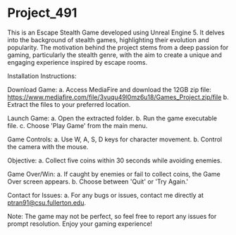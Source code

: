 # Project_491

This is an Escape Stealth Game developed using Unreal Engine 5. It delves into the background of stealth games, highlighting their evolution and popularity. 
The motivation behind the project stems from a deep passion for gaming, particularly the stealth genre, with the aim to create a unique and engaging experience inspired by escape rooms. 

Installation Instructions:

Download Game:
a. Access MediaFire and download the 12GB zip file: https://www.mediafire.com/file/3vuqu49l0mz6u18/Games_Project.zip/file
b. Extract the files to your preferred location.

Launch Game:
a. Open the extracted folder.
b. Run the game executable file.
c. Choose 'Play Game' from the main menu.

Game Controls:
a. Use W, A, S, D keys for character movement.
b. Control the camera with the mouse.

Objective:
a. Collect five coins within 30 seconds while avoiding enemies.

Game Over/Win:
a. If caught by enemies or fail to collect coins, the Game Over screen appears.
b. Choose between 'Quit' or 'Try Again.'

Contact for Issues:
a. For any bugs or issues, contact me directly at ptran91@csu.fullerton.edu.

Note: The game may not be perfect, so feel free to report any issues for prompt resolution. Enjoy your gaming experience!
